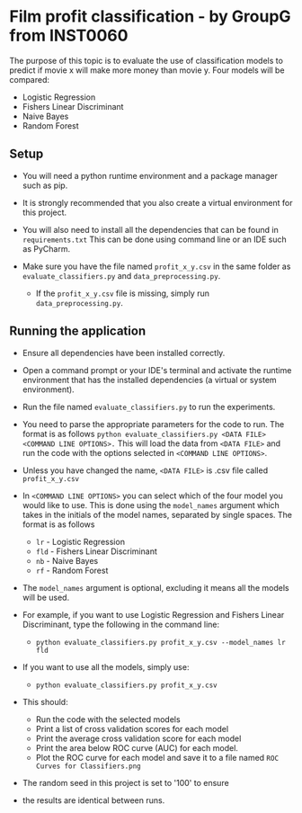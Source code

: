 # Film profit classification - by GroupG from INST0060

The purpose of this topic is to evaluate the use of 
classification models to predict if movie x will
make more money than movie y. Four models will be compared:

* Logistic Regression
* Fishers Linear Discriminant
* Naive Bayes
* Random Forest

## Setup
* You will need a python runtime environment and a package manager such as pip.
* It is strongly recommended that you also
create a virtual environment for this project.

* You will also need to install all the dependencies that can be found in `requirements.txt`
This can be done using command line or an IDE such as PyCharm.

* Make sure you have the file named `profit_x_y.csv` in the same folder as 
  `evaluate_classifiers.py` and `data_preprocessing.py`.
  * If the `profit_x_y.csv` file is missing, simply run `data_preprocessing.py`.


## Running the application

* Ensure all dependencies have been installed correctly.
* Open a command prompt or your IDE's terminal and activate the runtime
environment that has the installed dependencies (a virtual or system environment).

* Run the file named `evaluate_classifiers.py` to run the experiments.
* You need to parse the appropriate parameters for the code to run.
The format is as follows `python evaluate_classifiers.py <DATA FILE> <COMMAND LINE OPTIONS>.`
This will load the data from `<DATA FILE>` and run the code with
the options selected in `<COMMAND LINE OPTIONS>`.
* Unless you have changed the name, `<DATA FILE>` is .csv file called `profit_x_y.csv`
* In `<COMMAND LINE OPTIONS>` you can select which of the four model you would like to use.
This is done using the `model_names` argument which takes in the initials of the model names,
separated by single spaces. The format is as follows
  * `lr` - Logistic Regression
  * `fld` - Fishers Linear Discriminant
  * `nb` - Naive Bayes
  * `rf` - Random Forest
* The `model_names` argument is optional, excluding it means
all the models will be used.

* For example, if you want to use Logistic Regression 
 and Fishers Linear Discriminant, type the following in the command line:
  * `python evaluate_classifiers.py profit_x_y.csv --model_names lr fld`
* If you want to use all the models, simply use:
  * `python evaluate_classifiers.py profit_x_y.csv`
  
* This should:
  * Run the code with the selected models
  * Print a list of cross validation scores for each model
  * Print the average cross validation score for each model
  * Print the area below ROC curve (AUC) for each model.
  * Plot the ROC curve for each model and save it to a file named `ROC Curves for Classifiers.png`


* The random seed in this project is set to '100' to ensure 
* the results are identical between runs.

